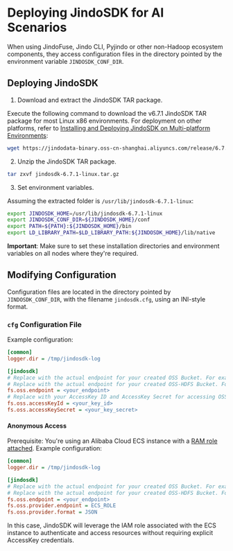 # Deploying JindoSDK for AI Scenarios

When using JindoFuse, Jindo CLI, Pyjindo or other non-Hadoop ecosystem components, they access configuration files in the directory pointed by the environment variable `JINDOSDK_CONF_DIR`.

## Deploying JindoSDK

1. Download and extract the JindoSDK TAR package.

Execute the following command to download the v6.7.1 JindoSDK TAR package for most Linux x86 environments. For deployment on other platforms, refer to [Installing and Deploying JindoSDK on Multi-platform Environments](../jindosdk/jindosdk_deployment_multi_platform.md):
```bash
wget https://jindodata-binary.oss-cn-shanghai.aliyuncs.com/release/6.7.1/jindosdk-6.7.1-linux.tar.gz
```

2. Unzip the JindoSDK TAR package.
```bash
tar zxvf jindosdk-6.7.1-linux.tar.gz
```

3. Set environment variables.

Assuming the extracted folder is `/usr/lib/jindosdk-6.7.1-linux`:

```bash
export JINDOSDK_HOME=/usr/lib/jindosdk-6.7.1-linux
export JINDOSDK_CONF_DIR=${JINDOSDK_HOME}/conf
export PATH=${PATH}:${JINDOSDK_HOME}/bin
export LD_LIBRARY_PATH=$LD_LIBRARY_PATH:${JINDOSDK_HOME}/lib/native
```
**Important**: Make sure to set these installation directories and environment variables on all nodes where they're required.

## Modifying Configuration

Configuration files are located in the directory pointed by `JINDOSDK_CONF_DIR`, with the filename `jindosdk.cfg`, using an INI-style format.

### `cfg` Configuration File

Example configuration:

```ini
[common]
logger.dir = /tmp/jindosdk-log

[jindosdk]
# Replace with the actual endpoint for your created OSS Bucket. For example, for East China 1 (Hangzhou), use oss-cn-hangzhou.aliyuncs.com.
# Replace with the actual endpoint for your created OSS-HDFS Bucket. For example, for East China 1 (Hangzhou), use cn-hangzhou.oss-dls.aliyuncs.com.
fs.oss.endpoint = <your_endpoint>
# Replace with your AccessKey ID and AccessKey Secret for accessing OSS. AccessKey has full API access rights and is highly risky. Strongly recommended to create and use a RAM user for API access or daily operations. Log in to the RAM Console to create a RAM user.
fs.oss.accessKeyId = <your_key_id>
fs.oss.accessKeySecret = <your_key_secret>
```

#### Anonymous Access

Prerequisite: You're using an Alibaba Cloud ECS instance with a [RAM role attached](https://help.aliyun.com/document_detail/61175.html). Example configuration:

```ini
[common]
logger.dir = /tmp/jindosdk-log

[jindosdk]
# Replace with the actual endpoint for your created OSS Bucket. For example, for East China 1 (Hangzhou), use oss-cn-hangzhou.aliyuncs.com.
# Replace with the actual endpoint for your created OSS-HDFS Bucket. For example, for East China 1 (Hangzhou), use cn-hangzhou.oss-dls.aliyuncs.com.
fs.oss.endpoint = <your_endpoint>
fs.oss.provider.endpoint = ECS_ROLE
fs.oss.provider.format = JSON
```
In this case, JindoSDK will leverage the IAM role associated with the ECS instance to authenticate and access resources without requiring explicit AccessKey credentials.